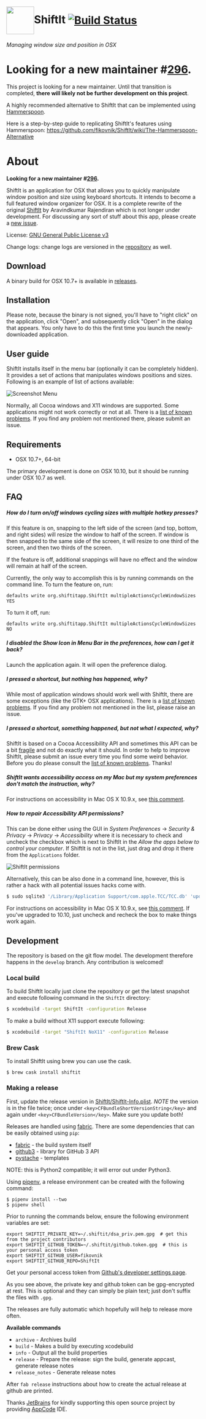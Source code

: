 <h1><img src="https://raw.github.com/fikovnik/ShiftIt/develop/artwork/ShiftIt.png" width="72" height="72" valign="middle"/>ShiftIt <a href="https://travis-ci.org/fikovnik/ShiftIt"><img src="https://travis-ci.org/fikovnik/ShiftIt.svg" valign="middle" alt="Build Status"/></a></h1>

*Managing window size and position in OSX*

# Looking for a new maintainer #[296](https://github.com/fikovnik/ShiftIt/issues/296).

This project is looking for a new maintainer. Until that transition is completed, **there will likely not be further development on this project**. 

A highly recommended alternative to ShiftIt that can be implemented using [Hammerspoon](http://hammerspoon.org).

Here is a step-by-step guide to replicating ShiftIt's features using Hammerspoon: https://github.com/fikovnik/ShiftIt/wiki/The-Hammerspoon-Alternative


# About

**Looking for a new maintainer #[296](https://github.com/fikovnik/ShiftIt/issues/296).**

ShiftIt is an application for OSX that allows you to quickly manipulate window position and size using keyboard shortcuts.
It intends to become a full featured window organizer for OSX.
It is a complete rewrite of the original [ShiftIt](http://code.google.com/p/shiftit/) by Aravindkumar Rajendiran which is not longer under development.
For discussing any sort of stuff about this app, please create a [new issue](https://github.com/fikovnik/ShiftIt/issues).

License: [GNU General Public License v3](http://www.gnu.org/licenses/gpl.html)

Change logs: change logs are versioned in the [repository](https://github.com/fikovnik/ShiftIt/tree/develop/release) as well.


## Download

A binary build for OSX 10.7+ is available in [releases](https://github.com/fikovnik/ShiftIt/releases).

## Installation

Please note, because the binary is not signed, you'll have to "right click" on the application, click "Open", and subsequently click "Open" in the dialog that appears.  You only have to do this the first time you launch the newly-downloaded application.

## User guide

ShiftIt installs itself in the menu bar (optionally it can be completely hidden).
It provides a set of actions that manipulates windows positions and sizes.
Following is an example of list of actions available:

![Screenshot Menu](https://raw.github.com/fikovnik/ShiftIt/develop/docs/schreenshot-menu.png)

Normally, all Cocoa windows and X11 windows are supported.
Some applications might not work correctly or not at all.
There is a [list of known problems](https://github.com/fikovnik/ShiftIt/wiki/Application-Compatibility-Issues).
If you find any problem not mentioned there, please submit an issue.

## Requirements

* OSX 10.7+, 64-bit

The primary development is done on OSX 10.10, but it should be running under OSX 10.7 as well.

## FAQ
##### How do I turn on/off windows cycling sizes with multiple hotkey presses?

If this feature is on, snapping to the left side of the screen (and top, bottom, and right sides) will resize the window to half of the screen.  If window is then snapped to the same side of the screen, it will resize to one third of the screen, and then two thirds of the screen.

If the feature is off, additional snappings will have no effect and the window will remain at half of the screen.

Currently, the only way to accomplish this is by running commands on the command line.  To turn the feature on, run:
```
defaults write org.shiftitapp.ShiftIt multipleActionsCycleWindowSizes YES
```
To turn it off, run:
```
defaults write org.shiftitapp.ShiftIt multipleActionsCycleWindowSizes NO
```

##### I disabled the _Show Icon in Menu Bar_ in the preferences, how can I get it back?

Launch the application again. It will open the preference dialog.

##### I pressed a shortcut, but nothing has happened, why?

While most of application windows should work well with ShiftIt, there are some exceptions (like the GTK+ OSX applications). There is a [list of known problems](https://github.com/fikovnik/ShiftIt/wiki/Application-Compatibility-Issues). If you find any problem not mentioned in the list, please raise an issue.

##### I pressed a shortcut, something happened, but not what I expected, why?

ShiftIt is based on a Cocoa Accessibility API and sometimes this API can be a bit [fragile](http://lists.apple.com/archives/accessibility-dev/2011/Aug/msg00031.html) and not do exactly what it should. In order to help to improve ShiftIt, please submit an issue every time you find some weird behavior. Before you do please consult the [list of known problems](https://github.com/fikovnik/ShiftIt/wiki/Application-Compatibility-Issues). Thanks!

##### ShiftIt wants accessibility access on my Mac but my system preferences don't match the instruction, why?

For instructions on accessibility in Mac OS X 10.9.x, see [this comment](https://github.com/fikovnik/ShiftIt/issues/110#issuecomment-20834932).

##### How to repair Accessibility API permissions?

This can be done either using  the GUI in _System Preferences_ -> _Security & Privacy_ -> _Privacy_ -> _Accessibility_ where it is necessary to check and uncheck the checkbox which is next to ShiftIt in the _Allow the apps below to control your computer_.
If ShiftIt is not in the list, just drag and drop it there from the `Applications` folder.

![ShiftIt permissions](https://raw.githubusercontent.com/fikovnik/ShiftIt/develop/ShiftIt/AccessibilitySettingsMaverick.png)

Alternatively, this can be also done in a command line, however, this is rather a hack with all potential issues hacks come with.

```sh
$ sudo sqlite3 '/Library/Application Support/com.apple.TCC/TCC.db' 'update access set allowed=1 where client like "%org.shiftitapp.ShiftIt%"'
```

For instructions on accessibility in Mac OS X 10.9.x, see [this comment](https://github.com/fikovnik/ShiftIt/issues/110#issuecomment-20834932).
If you've upgraded to 10.10, just uncheck and recheck the box to make things work again.

## Development

The repository is based on the git flow model. The development therefore happens in the `develop` branch. Any contribution is welcomed!

### Local build

To build ShiftIt locally just clone the repository or get the latest snapshot and execute following command in the `ShiftIt` directory:

```sh
$ xcodebuild -target ShiftIt -configuration Release
```

To make a build without X11 support execute following:

```sh
$ xcodebuild -target "ShiftIt NoX11" -configuration Release
```

### Brew Cask
To install  ShiftIt using brew you can use the cask.

```
$ brew cask install shiftit
```

### Making a release

First, update the release version in [ShiftIt/ShiftIt-Info.plist](ShiftIt/ShiftIt-Info.plist). *NOTE* the version is in the file twice;
once under `<key>CFBundleShortVersionString</key>` and again under `<key>CFBundleVersion</key>`.  Make sure you update both!

Releases are handled using [fabric](http://docs.fabfile.org/en/1.5/). There are some dependencies that can be easily obtained using `pip`:

* [fabric](http://docs.fabfile.org/en/1.5/) - the build system itself
* [github3](https://github.com/sigmavirus24/github3.py) - library for GitHub 3 API
* [pystache](https://github.com/defunkt/pystache) - templates

NOTE: this is Python2 compatible; it will error out under Python3.

Using [pipenv](https://docs.pipenv.org/), a release environment
can be created with the following command:
```
$ pipenv install --two
$ pipenv shell
```

Prior to running the commands below, ensure the following environment variables are set:

```
export SHIFTIT_PRIVATE_KEY=~/.shiftit/dsa_priv.pem.gpg  # get this from the project contributors
export SHIFTIT_GITHUB_TOKEN=~/.shiftit/github.token.gpg  # this is your personal access token
export SHIFTIT_GITHUB_USER=fikovnik
export SHIFTIT_GITHUB_REPO=ShiftIt
```

Get your personal access token from [Github's developer settings page](https://github.com/settings/tokens).

As you see above, the private key and github token can be gpg-encrypted at rest.  This is optional and they can simply be plain text; just don't suffix the files with `.gpg`.

The releases are fully automatic which hopefully will help to release more often.

**Available commands**

* `archive` - Archives build
* `build` - Makes a build by executing xcodebuild
* `info` - Output all the build properties
* `release` - Prepare the release: sign the build, generate appcast, generate release notes
* `release_notes` - Generate release notes

After `fab release` instructions about how to create the actual release at github are printed.

Thanks [JetBrains](http://www.jetbrains.com/) for kindly supporting this open source project by providing [AppCode](http://www.jetbrains.com/objc/) IDE.
